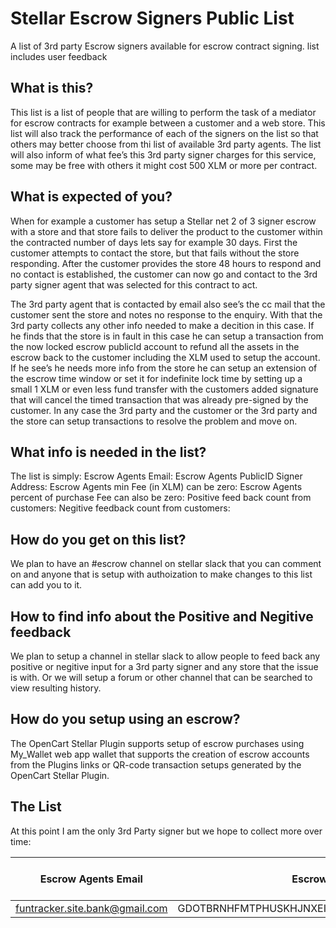 
# Stellar Escrow Signers Public List #
A list of 3rd party Escrow signers available for escrow contract signing.  list includes user feedback

## What is this? ##
This list is a list of people that are willing to perform the task of a mediator for escrow contracts for example between a customer and a web store.   This list will also track the performance of each of the signers on the list so that others may better choose from thi list of available 3rd party agents.  The list will also inform of what fee’s this 3rd party signer charges for this service, some may be free with others it might cost 500 XLM or more per contract.

## What is expected of you? ## 
When for example a customer has setup a Stellar net 2 of 3 signer escrow with a store and that store fails to deliver the product to the customer within the contracted number of days lets say for example 30 days.  First the customer attempts to contact the store, but that fails without the store responding.  After the customer provides the store 48 hours to respond and no contact is established, the customer can now go and contact to the 3rd party signer agent that was selected for this contract to act.

The  3rd party agent that is contacted by email also see’s the cc mail that the customer sent the store and notes no response to the enquiry.  With that the 3rd party collects any other info needed to make a decition in this case.  If he finds that the store is in fault in this case he can setup a transaction from the now locked escrow publicId account to refund all the assets in the escrow back to the customer including the XLM used to setup the account.  If he see’s he needs more info from the store he can setup an extension of the escrow time window or set it for indefinite lock time by setting up a small 1 XLM or even less fund transfer with the customers added signature that will cancel the  timed transaction that was already pre-signed by the customer.  In any case the 3rd party and the customer or the 3rd party and the store can setup transactions to resolve the problem and move on.

## What info is needed in the list? ##
The list is simply:
Escrow Agents Email:
Escrow Agents  PublicID Signer Address:
Escrow Agents min Fee (in XLM) can be zero:
Escrow Agents percent of purchase Fee can also be zero:
Positive feed back count from customers:
Negitive feedback count from customers:

## How do you get on this list? ##
We plan to have an #escrow channel on stellar slack that you can comment on and anyone that is setup with authoization to make changes to this list can add you to it.  

## How to find info about the Positive and Negitive feedback ##
We plan to setup a channel in stellar slack to allow people to feed back any positive or negitive input for a 3rd party signer and any store that the issue is with.  Or we will setup a forum or other channel that can be searched to view resulting history.

## How do you setup using an escrow? ##
The OpenCart Stellar Plugin supports setup of escrow purchases using My_Wallet web app wallet that supports the creation of escrow accounts from the Plugins links or QR-code transaction setups generated by the OpenCart Stellar Plugin.

## The List ##
At this point I am the only 3rd Party signer but we hope to collect more over time:

| Escrow Agents Email |  Escrow Agents Stellar PublicId | Min Fee | Percent total Fee | Positive |  Negitive |
|---------------------|---------------------------------|---------|-------------------|----------|-----------|
| funtracker.site.bank@gmail.com | GDOTBRNHFMTPHUSKHJNXEINFUL6WSM2O4H5I7ZAATEDUCXE6E4TWSECE | 10 | 0.0 | 0 | 0 |
